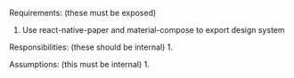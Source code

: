 Requirements: (these must be exposed)
1. Use react-native-paper and material-compose to export design system

Responsibilities: (these should be internal)
1.

Assumptions: (this must be internal)
1.